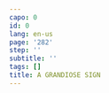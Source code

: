 ```yaml
---
capo: 0
id: 0
lang: en-us
page: '282'
step: ''
subtitle: ''
tags: []
title: A GRANDIOSE SIGN
---
```

